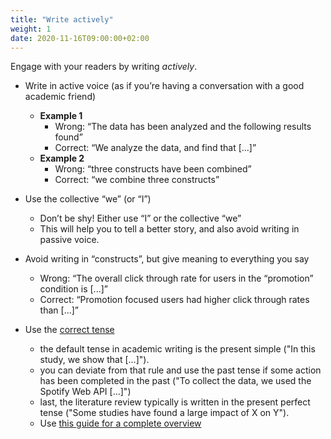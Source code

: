 ```yaml
---
title: "Write actively"
weight: 1
date: 2020-11-16T09:00:00+02:00
---
```


Engage with your readers by writing *actively*.

* Write in active voice (as if you’re having a conversation with a good academic friend)
    * **Example 1**
         * Wrong: “The data has been analyzed and the following results found”
         * Correct: “We analyze the data, and find that [...]”
    * **Example 2**
         * Wrong: “three constructs have been combined”
         * Correct: “we combine three constructs”

* Use the collective “we” (or “I”)
    * Don’t be shy! Either use “I” or the collective “we”
    * This will help you to tell a better story, and also avoid writing in passive voice.

* Avoid writing in “constructs”, but give meaning to everything you say
    * Wrong: “The overall click through rate for users in the “promotion” condition is [...]”
    * Correct: “Promotion focused users had higher click through rates than [...]”

* Use the [correct tense](https://writingcenter.gmu.edu/guides/the-three-common-tenses-used-in-academic-writing)
    * the default tense in academic writing is the present simple ("In this study, we show that [...]").
    * you can deviate from that rule and use the past tense if some action has been completed in the past ("To collect the data, we used the Spotify Web API [...]")
    * last, the literature review typically is written in the present perfect tense ("Some studies have found a large impact of X on Y").
    * Use [this guide for a complete overview](https://writingcenter.gmu.edu/guides/the-three-common-tenses-used-in-academic-writing)
